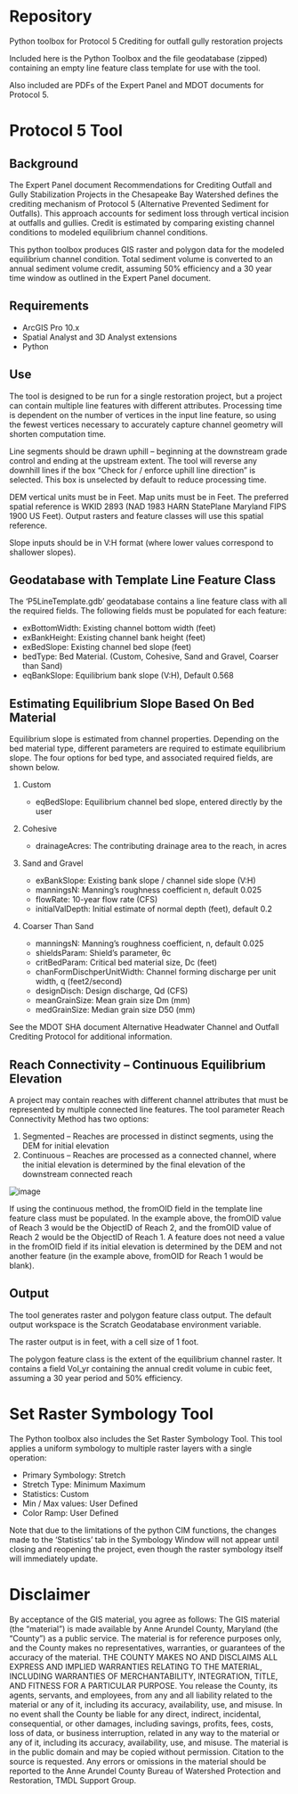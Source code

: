 # Repository
Python toolbox for Protocol 5 Crediting for outfall gully restoration projects

Included here is the Python Toolbox and the file geodatabase (zipped) containing an empty line feature class template for use with the tool.

Also included are PDFs of the Expert Panel and MDOT documents for Protocol 5.

# Protocol 5 Tool
## Background

The Expert Panel document Recommendations for Crediting Outfall and Gully Stabilization Projects in the Chesapeake Bay Watershed defines the crediting mechanism of Protocol 5 (Alternative Prevented Sediment for Outfalls).  This approach accounts for sediment loss through vertical incision at outfalls and gullies.  Credit is estimated by comparing existing channel conditions to modeled equilibrium channel conditions.

This python toolbox produces GIS raster and polygon data for the modeled equilibrium channel condition.  Total sediment volume is converted to an annual sediment volume credit, assuming 50% efficiency and a 30 year time window as outlined in the Expert Panel document.


## Requirements

- ArcGIS Pro 10.x
-	Spatial Analyst and 3D Analyst extensions 
-	Python


## Use

The tool is designed to be run for a single restoration project, but a project can contain multiple line features with different attributes.  Processing time is dependent on the number of vertices in the input line feature, so using the fewest vertices necessary to accurately capture channel geometry will shorten computation time.

Line segments should be drawn uphill – beginning at the downstream grade control and ending at the upstream extent.  The tool will reverse any downhill lines if the box “Check for / enforce uphill line direction” is selected.  This box is unselected by default to reduce processing time.

DEM vertical units must be in Feet. Map units must be in Feet.  The preferred spatial reference is WKID 2893 (NAD 1983 HARN StatePlane Maryland FIPS 1900 US Feet). Output rasters and feature classes will use this spatial reference.

Slope inputs should be in V:H format (where lower values correspond to shallower slopes).


## Geodatabase with Template Line Feature Class

The ‘P5LineTemplate.gdb’ geodatabase contains a line feature class with all the required fields.  The following fields must be populated for each feature:
- exBottomWidth:	Existing channel bottom width (feet)
- exBankHeight:	Existing channel bank height (feet)
- exBedSlope:	Existing channel bed slope (feet)
- bedType:	Bed Material.  (Custom, Cohesive, Sand and Gravel, Coarser than Sand)
- eqBankSlope:	Equilibrium bank slope (V:H), Default 0.568

## Estimating Equilibrium Slope Based On Bed Material
Equilibrium slope is estimated from channel properties.  Depending on the bed material type, different parameters are required to estimate equilibrium slope.  The four options for bed type, and associated required fields, are shown below.
1. Custom
    - eqBedSlope:	Equilibrium channel bed slope, entered directly by the user

2. Cohesive
    - drainageAcres:	The contributing drainage area to the reach, in acres

3. Sand and Gravel
    - exBankSlope:	Existing bank slope / channel side slope (V:H)
    - manningsN:	Manning’s roughness coefficient n, default 0.025
    - flowRate:	10-year flow rate (CFS)
    - initialValDepth:	Initial estimate of normal depth (feet), default 0.2

4. Coarser Than Sand
    - manningsN:	Manning’s roughness coefficient, n, default 0.025
    - shieldsParam:	Shield’s parameter, θc
    - critBedParam:	Critical bed material size, Dc (feet)
    - chanFormDischperUnitWidth:	Channel forming discharge per unit width, q (feet2/second)
    - designDisch:	Design discharge, Qd (CFS)
    - meanGrainSize:	Mean grain size Dm (mm)
    - medGrainSize:	Median grain size D50 (mm)

See the MDOT SHA document Alternative Headwater Channel and Outfall Crediting Protocol for additional information.


## Reach Connectivity – Continuous Equilibrium Elevation
A project may contain reaches with different channel attributes that must be represented by multiple connected line features.  The tool parameter Reach Connectivity Method has two options:
1. Segmented – Reaches are processed in distinct segments, using the DEM for initial elevation
2. Continuous – Reaches are processed as a connected channel, where the initial elevation is determined by the final elevation of the downstream connected reach

![image](https://user-images.githubusercontent.com/103444219/173117388-b73a76e2-83df-45bf-a954-0124318f59a0.png)


If using the continuous method, the fromOID field in the template line feature class must be populated.  In the example above, the fromOID value of Reach 3 would be the ObjectID of Reach 2, and the fromOID value of Reach 2 would be the ObjectID of Reach 1.  A feature does not need a value in the fromOID field if its initial elevation is determined by the DEM and not another feature (in the example above, fromOID for Reach 1 would be blank). 

## Output
The tool generates raster and polygon feature class output.  The default output workspace is the Scratch Geodatabase environment variable.

The raster output is in feet, with a cell size of 1 foot.

The polygon feature class is the extent of the equilibrium channel raster. It contains a field Vol_yr containing the annual credit volume in cubic feet, assuming a 30 year period and 50% efficiency.

# Set Raster Symbology Tool
The Python toolbox also includes the Set Raster Symbology Tool.  This tool applies a uniform symbology to multiple raster layers with a single operation:

- Primary Symbology: 	Stretch
- Stretch Type: 		Minimum Maximum
- Statistics: 		Custom
- Min / Max values: 	User Defined
- Color Ramp: 		User Defined

Note that due to the limitations of the python CIM functions, the changes made to the ‘Statistics’ tab in the Symbology Window will not appear until closing and reopening the project, even though the raster symbology itself will immediately update.

# Disclaimer
By acceptance of the GIS material, you agree as follows: 
The GIS material (the “material”) is made available by Anne Arundel County, Maryland (the “County”) as a public service. The material is for reference purposes only, and the County makes no representatives, warranties, or guarantees of the accuracy of the material. THE COUNTY MAKES NO AND DISCLAIMS ALL EXPRESS AND IMPLIED WARRANTIES RELATING TO THE MATERIAL, INCLUDING WARRANTIES OF MERCHANTABILITY, INTEGRATION, TITLE, AND FITNESS FOR A PARTICULAR PURPOSE. You release the County, its agents, servants, and employees, from any and all liability related to the material or any of it, including its accuracy, availability, use, and misuse. In no event shall the County be liable for any direct, indirect, incidental, consequential, or other damages, including savings, profits, fees, costs, loss of data, or business interruption, related in any way to the material or any of it, including its accuracy, availability, use, and misuse. 
The material is in the public domain and may be copied without permission. Citation to the source is requested. 
Any errors or omissions in the material should be reported to the Anne Arundel County Bureau of Watershed Protection and Restoration, TMDL Support Group. 
